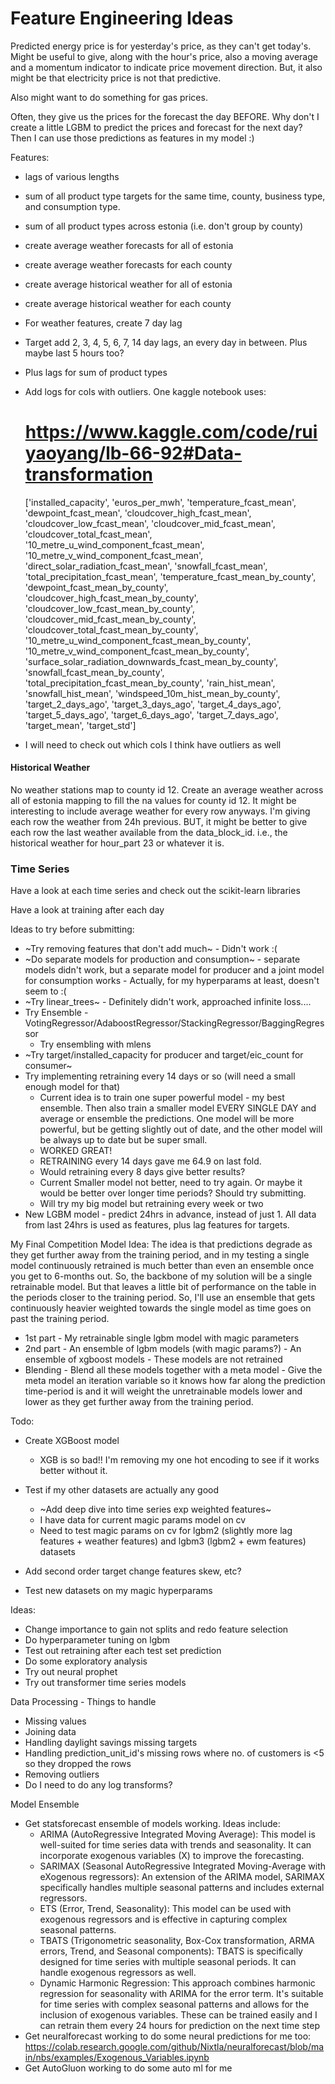 # Feature Engineering Ideas

Predicted energy price is for yesterday's price, as they can't get today's. Might be useful to give, along with the hour's price, also a moving average and a momentum indicator to indicate price movement direction. But, it also might be that electricity price is not that predictive.

Also might want to do something for gas prices.

Often, they give us the prices for the forecast the day BEFORE. Why don't I create a little LGBM to predict the prices and forecast for the next day? Then I can use those predictions as features in my model :)

Features:
- lags of various lengths
- sum of all product type targets for the same time, county, business type, and consumption type.
- sum of all product types across estonia (i.e. don't group by county)
- create average weather forecasts for all of estonia
- create average weather forecasts for each county
- create average historical weather for all of estonia
- create average historical weather for each county
- For weather features, create 7 day lag
- Target add 2, 3, 4, 5, 6, 7, 14 day lags, an every day in between. Plus maybe last 5 hours too?
- Plus lags for sum of product types
- Add logs for cols with outliers. One kaggle notebook uses:
    # https://www.kaggle.com/code/ruiyaoyang/lb-66-92#Data-transformation
    ['installed_capacity', 'euros_per_mwh', 'temperature_fcast_mean', 'dewpoint_fcast_mean',
        'cloudcover_high_fcast_mean', 'cloudcover_low_fcast_mean', 'cloudcover_mid_fcast_mean', 'cloudcover_total_fcast_mean',
        '10_metre_u_wind_component_fcast_mean', '10_metre_v_wind_component_fcast_mean', 'direct_solar_radiation_fcast_mean',
        'snowfall_fcast_mean', 'total_precipitation_fcast_mean', 'temperature_fcast_mean_by_county', 'dewpoint_fcast_mean_by_county',
        'cloudcover_high_fcast_mean_by_county', 'cloudcover_low_fcast_mean_by_county', 'cloudcover_mid_fcast_mean_by_county',
        'cloudcover_total_fcast_mean_by_county', '10_metre_u_wind_component_fcast_mean_by_county', '10_metre_v_wind_component_fcast_mean_by_county',
        'surface_solar_radiation_downwards_fcast_mean_by_county', 'snowfall_fcast_mean_by_county', 'total_precipitation_fcast_mean_by_county',
        'rain_hist_mean', 'snowfall_hist_mean', 'windspeed_10m_hist_mean_by_county', 'target_2_days_ago', 'target_3_days_ago',
        'target_4_days_ago', 'target_5_days_ago', 'target_6_days_ago', 'target_7_days_ago', 'target_mean', 'target_std']

- I will need to check out which cols I think have outliers as well



#### Historical Weather
No weather stations map to county id 12. Create an average weather across all of estonia mapping to fill the na values for county id 12.
It might be interesting to include average weather for every row anyways.
I'm giving each row the weather from 24h previous. BUT, it might be better to give each row the last weather available from the data_block_id. i.e., the historical weather for hour_part 23 or whatever it is.

### Time Series
Have a look at each time series and check out the scikit-learn libraries

Have a look at training after each day



Ideas to try before submitting:
- ~Try removing features that don't add much~ - Didn't work :(
- ~Do separate models for production and consumption~ - separate models didn't work, but a separate model for producer and a joint model for consumption works - Actually, for my hyperparams at least, doesn't seem to :(
- ~Try linear_trees~ - Definitely didn't work, approached infinite loss....
- Try Ensemble - VotingRegressor/AdaboostRegressor/StackingRegressor/BaggingRegressor
    - Try ensembling with mlens
- ~Try target/installed_capacity for producer and target/eic_count for consumer~
- Try implementing retraining every 14 days or so (will need a small enough model for that)
    - Current idea is to train one super powerful model - my best ensemble. Then also train a smaller model EVERY SINGLE DAY and average or ensemble the predictions. One model will be more powerful, but be getting slightly out of date, and the other model will be always up to date but be super small.
    - WORKED GREAT!
    - RETRAINING every 14 days gave me 64.9 on last fold.
    - Would retraining every 8 days give better results?
    - Current Smaller model not better, need to try again. Or maybe it would be better over longer time periods? Should try submitting.
    - Will try my big model but retraining every week or two
- New LGBM model - predict 24hrs in advance, instead of just 1. All data from last 24hrs is used as features, plus lag features for targets.


My Final Competition Model Idea:
The idea is that predictions degrade as they get further away from the training period, and in my testing a single model continuously retrained is much better than even an ensemble once you get to 6-months out. So, the backbone of my solution will be a single retrainable model. But that leaves a little bit of performance on the table in the periods closer to the training period. So, I'll use an ensemble that gets continuously heavier weighted towards the single model as time goes on past the training period.
- 1st part - My retrainable single lgbm model with magic parameters
- 2nd part - An ensemble of lgbm models (with magic params?)
           - An ensemble of xgboost models
           - These models are not retrained
- Blending - Blend all these models together with a meta model
           - Give the meta model an iteration variable so it knows how far along the prediction time-period is and it will weight the unretrainable models lower and lower as they get further away from the training period.

Todo:
- Create XGBoost model
    - XGB is so bad!! I'm removing my one hot encoding to see if it works better without it.
- Test if my other datasets are actually any good
    - ~Add deep dive into time series exp weighted features~
    - I have data for current magic params model on cv
    - Need to test magic params on cv for lgbm2 (slightly more lag features + weather features) and lgbm3 (lgbm2 + ewm features) datasets
    
- Add second order target change features skew, etc?
- Test new datasets on my magic hyperparams





Ideas:
- Change importance to gain not splits and redo feature selection
- Do hyperparameter tuning on lgbm
- Test out retraining after each test set prediction
- Do some exploratory analysis
- Try out neural prophet
- Try out transformer time series models









Data Processing - Things to handle
- Missing values
- Joining data
- Handling daylight savings missing targets
- Handling prediction_unit_id's missing rows where no. of customers is <5 so they dropped the rows
- Removing outliers
- Do I need to do any log transforms?




Model Ensemble
- Get statsforecast ensemble of models working. Ideas include:
    - ARIMA (AutoRegressive Integrated Moving Average): This model is well-suited for time series data with trends and seasonality. It can incorporate exogenous variables (X) to improve the forecasting.
    - SARIMAX (Seasonal AutoRegressive Integrated Moving-Average with eXogenous regressors): An extension of the ARIMA model, SARIMAX specifically handles multiple seasonal patterns and includes external regressors.
    - ETS (Error, Trend, Seasonality): This model can be used with exogenous regressors and is effective in capturing complex seasonal patterns.
    - TBATS (Trigonometric seasonality, Box-Cox transformation, ARMA errors, Trend, and Seasonal components): TBATS is specifically designed for time series with multiple seasonal periods. It can handle exogenous regressors as well.
    - Dynamic Harmonic Regression: This approach combines harmonic regression for seasonality with ARIMA for the error term. It's suitable for time series with complex seasonal patterns and allows for the inclusion of exogenous variables.
  These can be trained easily and I can retrain them every 24 hours for prediction on the next time step
- Get neuralforecast working to do some neural predictions for me too: https://colab.research.google.com/github/Nixtla/neuralforecast/blob/main/nbs/examples/Exogenous_Variables.ipynb
- Get AutoGluon working to do some auto ml for me